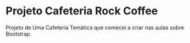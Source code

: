 # Projeto Cafeteria Rock Coffee

 Projeto de Uma Cafeteria Temática que comecei a criar nas aulas sobre Bootstrap.
